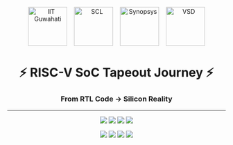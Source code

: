 <p align="center">
  <img src="https://i.ibb.co/j40s7zX/iitg-logo.png" alt="IIT Guwahati" height="90"/>
  &nbsp;&nbsp;
  <img src="https://i.ibb.co/4pWqkL2/scl-logo.png" alt="SCL" height="90"/>
  &nbsp;&nbsp;
  <img src="https://i.ibb.co/bgrngwd/synopsys-logo.png" alt="Synopsys" height="90"/>
  &nbsp;&nbsp;
  <img src="https://i.ibb.co/pRcPFm7/vsd-logo.png" alt="VSD" height="90"/>
</p>

<h1 align="center">⚡ RISC-V SoC Tapeout Journey ⚡</h1>
<h3 align="center">From RTL Code → Silicon Reality</h3>

---

<p align="center">
  <img src="https://img.shields.io/badge/IIT-Guwahati-9B59B6?style=for-the-badge&logo=google-scholar&logoColor=white" />
  <img src="https://img.shields.io/badge/SCL-Research_Lab-2E86C1?style=for-the-badge&logo=moleculer&logoColor=white" />
  <img src="https://img.shields.io/badge/Synopsys-EDA_Tools-8E44AD?style=for-the-badge&logo=verizon&logoColor=white" />
  <img src="https://img.shields.io/badge/VSD-Open_Innovation-27AE60?style=for-the-badge&logo=github&logoColor=white" />
</p>

<p align="center">
  <img src="https://img.shields.io/badge/RISC--V-Arch-F39C12?style=for-the-badge&logo=riscv&logoColor=white" />
  <img src="https://img.shields.io/badge/SoC_Tapeout-Blueprints-2980B9?style=for-the-badge&logo=codesandbox&logoColor=white" />
  <img src="https://img.shields.io/badge/Made_in-India-138808?style=for-the-badge&logo=google-earth&logoColor=white" />
  <img src="https://img.shields.io/badge/3500%2B-Participants-2ECC71?style=for-the-badge&logo=hackaday&logoColor=white" />
</p>
